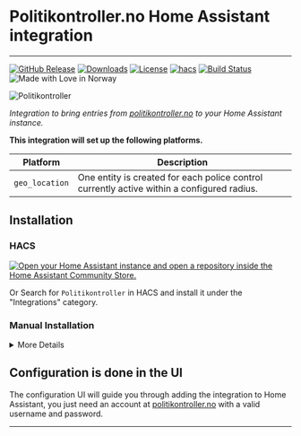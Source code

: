 # Politikontroller.no Home Assistant integration

--------

[![GitHub Release][releases-shield]][releases]
[![Downloads][download-latest-shield]](Downloads)
[![License][license-shield]](LICENSE)
[![hacs][hacsbadge]][hacs]
[![Build Status][build-shield]][build]
![Made with Love in Norway][madewithlove-shield]


![Politikontroller][logo]

_Integration to bring entries from [politikontroller.no][politikontroller] to your Home Assistant instance._

**This integration will set up the following platforms.**

| Platform       | Description                                                                                |
|----------------|--------------------------------------------------------------------------------------------|
| `geo_location` | One entity is created for each police control currently active within a configured radius. |

## Installation

### HACS

[![Open your Home Assistant instance and open a repository inside the Home Assistant Community Store.](https://my.home-assistant.io/badges/hacs_repository.svg)](https://my.home-assistant.io/redirect/hacs_repository/?owner=bendikrb&repository=ha-politikontroller&category=Integration)

Or
Search for `Politikontroller` in HACS and install it under the "Integrations" category.

### Manual Installation
<details>
<summary>More Details</summary>

* You should take the latest [published release](https://github.com/bendikrb/ha-politikontroller/releases).
* To install, place the contents of `custom_components` into the `<config directory>/custom_components` folder of your Home Assistant installation.
* Restart Home Assistant
* In the HA UI go to Settings -> Integrations click "+" and search for "Politikontroller"
</details>

## Configuration is done in the UI

The configuration UI will guide you through adding the integration to Home Assistant, you just need an account at [politikontroller.no](https://politikontroller.no) with a valid username and password.

***
[politikontroller]: https://politikontroller.no
[commits-shield]: https://img.shields.io/github/commit-activity/y/bendikrb/ha-politikontroller.svg?style=flat
[commits]: https://github.com/bendikrb/ha-politikontroller/commits/main
[hacs]: https://github.com/hacs/integration
[hacsbadge]: https://img.shields.io/badge/HACS-Default-41BDF5.svg?style=flat
[logo]: https://brands.home-assistant.io/ha_politikontroller/logo.png
[icon]: https://brands.home-assistant.io/ha_politikontroller/icon.png
[build-shield]: https://github.com/bendikrb/ha_politikontroller/actions/workflows/validate.yaml/badge.svg
[build]: https://github.com/bendikrb/ha_politikontroller/actions/workflows/validate.yaml
[license-shield]: https://img.shields.io/github/license/bendikrb/ha-politikontroller.svg?style=flat
[maintenance-shield]: https://img.shields.io/badge/maintainer-%40bendikrb-blue.svg?style=flat
[releases-shield]: https://img.shields.io/github/release/bendikrb/ha-politikontroller.svg?style=flat
[releases]: https://github.com/bendikrb/ha-politikontroller/releases
[download-latest-shield]: https://img.shields.io/github/downloads/bendikrb/ha-politikontroller/total?style=flat
[madewithlove-shield]: https://madewithlove.now.sh/no?heart=true&colorB=%233584e4
